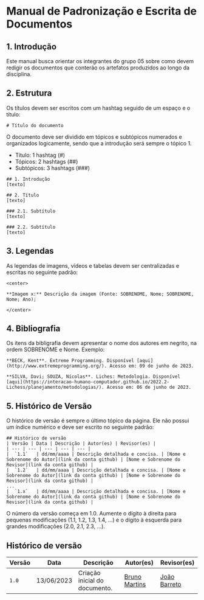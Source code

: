 # Manual de Padronização e Escrita de Documentos

## 1. Introdução
Este manual busca orientar os integrantes do grupo 05 sobre como devem redigir os documentos que conterão os artefatos produzidos ao longo da disciplina.

## 2. Estrutura
Os títulos devem ser escritos com um hashtag seguido de um espaço e o título:
```
# Título do documento
```

O documento deve ser dividido em tópicos e subtópicos numerados e organizados logicamente, sendo que a introdução será sempre o tópico 1.

- Título: 1 hashtag (#)
- Tópicos: 2 hashtags (##)
- Subtópicos: 3 hashtags (###)

```
## 1. Introdução
[texto]

## 2. Título
[texto]

### 2.1. Subtítulo
[texto]

### 2.2. Subtítulo
[texto]
```
## 3. Legendas
As legendas de imagens, vídeos e tabelas devem ser centralizadas e escritas no seguinte padrão:
```
<center>

**Imagem x:** Descrição da imagem (Fonte: SOBRENOME, Nome; SOBRENOME, Nome; Ano);

</center>
```

## 4. Bibliografia
Os itens da bibligrafia devem apresentar o nome dos autores em negrito, na ordem SOBRENOME e Nome. Exemplo:
```
**BECK, Kent**. Extreme Programming. Disponível [aqui](http://www.extremeprogramming.org/). Acesso em: 09 de junho de 2023.

**SILVA, Davi; SOUZA, Nícolas**. Liches: Metodologia. Disponível [aqui](https://interacao-humano-computador.github.io/2022.2-Lichess/planejamento/metodologias/). Acesso em: 06 de junho de 2023.
```

## 5. Histórico de Versão
O histórico de versão é sempre o último tópico da página. Ele não possui um índice numérico e deve ser escrito no seguinte padrão:
```
## Histórico de versão
| Versão | Data | Descrição | Autor(es) | Revisor(es) |
| --- | --- | --- | --- | --- |
|  `1.1`   | dd/mm/aaaa | Descrição detalhada e concisa. | [Nome e Sobrenome do Autor](link da conta github) | [Nome e Sobrenome do Revisor](link da conta github) |
|  `1.2`   | dd/mm/aaaa | Descrição detalhada e concisa. | [Nome e Sobrenome do Autor](link da conta github) | [Nome e Sobrenome do Revisor](link da conta github) |
...
|  `1.x`   | dd/mm/aaaa | Descrição detalhada e concisa. | [Nome e Sobrenome do Autor](link da conta github) | [Nome e Sobrenome do Revisor](link da conta github) |
```

O número da versão começa em 1.0. Aumente o dígito à direita para pequenas modificações (1.1, 1.2, 1.3, 1.4, ...) e o dígito à esquerda para grandes modificações (2.0, 2.1, 2.3, ...).

## Histórico de versão
| Versão | Data | Descrição | Autor(es) | Revisor(es) |
| --- | --- | --- | --- | --- |
|  `1.0`   | 13/06/2023 | Criação inicial do documento. | [Bruno Martins](https://github.com/gitbmvb) | [João Barreto](https://github.com/JoaoBarreto03) |
